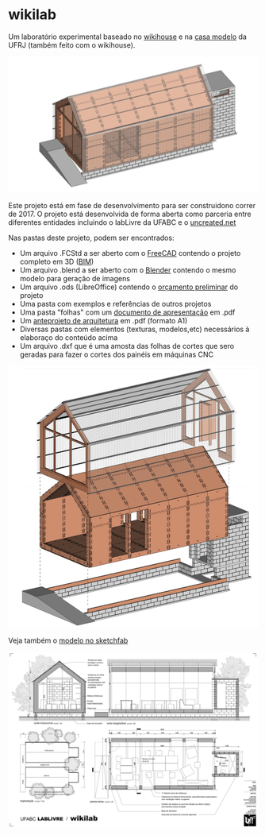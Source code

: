 # wikilab

Um laboratório experimental baseado no [wikihouse](http://wikihouse.cc/) e na [casa modelo](http://www.archdaily.com.br/br/773676/casa-revista-a-primeira-casa-fabricada-digitalmente-no-brasil) da UFRJ (também feito com o wikihouse).

![](render/0007.jpg)

Este projeto está em fase de desenvolvimento para ser construidono correr de 2017. O projeto está desenvolvida de forma aberta como parceria entre diferentes entidades incluindo o labLivre da UFABC e o [uncreated.net](http://www.uncreated.net)

Nas pastas deste projeto, podem ser encontrados:

* Um arquivo .FCStd a ser aberto com o [FreeCAD](http://www.freecadweb.org) contendo o projeto completo em 3D ([BIM](https://pt.wikipedia.org/wiki/BIM))
* Um arquivo .blend a ser aberto com o [Blender](http://www.blender.org) contendo o mesmo modelo para geração de imagens
* Um arquivo .ods (LibreOffice) contendo o [orçamento preliminar](or%C3%A7amento.ods) do projeto
* Uma pasta com exemplos e referências de outros projetos
* Uma pasta "folhas" com um [documento de apresentação](folhas/completo.pdf) em .pdf
* Um [anteprojeto de arquitetura](folhas/folha%20A1.pdf) em .pdf (formato A1)
* Diversas pastas com elementos (texturas, modelos,etc) necessários à elaboraço do conteúdo acima
* Um arquivo .dxf que é uma amosta das folhas de cortes que sero geradas para fazer o cortes dos painéis  em máquinas CNC

![](render/0012.jpg)

Veja também o [modelo no sketchfab](https://sketchfab.com/models/bab56ed7d2414e13b3eacd6c2f29ce65)

![](render/0024.jpg)
